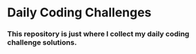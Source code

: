 # Daily Coding Challenges
### This repository is just where I collect my daily coding challenge solutions.
